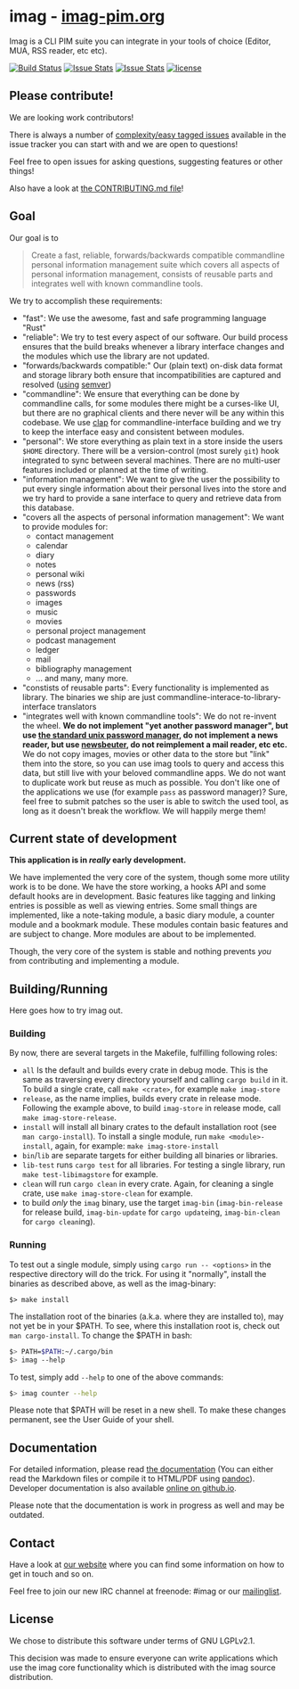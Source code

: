 # imag - [imag-pim.org](http://imag-pim.org)

Imag is a CLI PIM suite you can
integrate in your tools of choice (Editor, MUA, RSS reader, etc etc).

[![Build Status](https://travis-ci.org/matthiasbeyer/imag.svg?branch=master)](https://travis-ci.org/matthiasbeyer/imag)
[![Issue Stats](http://www.issuestats.com/github/matthiasbeyer/imag/badge/pr?style=flat-square)](http://www.issuestats.com/github/matthiasbeyer/imag)
[![Issue Stats](http://www.issuestats.com/github/matthiasbeyer/imag/badge/issue?style=flat-square)](http://www.issuestats.com/github/matthiasbeyer/imag)
[![license](https://img.shields.io/github/license/matthiasbeyer/imag.svg?maxAge=2592000?style=flat-square)]()

## Please contribute!

We are looking work contributors!

There is always a number of
[complexity/easy tagged issues](https://github.com/matthiasbeyer/imag/issues?q=is%3Aopen+is%3Aissue+label%3Acomplexity%2Feasy)
available in the issue tracker you can start with and we are open to questions!

Feel free to open issues for asking questions, suggesting features or other
things!

Also have a look at [the CONTRIBUTING.md file](./CONTRIBUTING.md)!

## Goal

Our goal is to

> Create a fast, reliable, forwards/backwards compatible commandline personal
> information management suite which covers all aspects of personal information
> management, consists of reusable parts and integrates well with known
> commandline tools.

We try to accomplish these requirements:

* "fast": We use the awesome, fast and safe programming language "Rust"
* "reliable": We try to test every aspect of our software. Our build process
  ensures that the build breaks whenever a library interface changes and the
  modules which use the library are not updated.
* "forwards/backwards compatible:" Our (plain text) on-disk data format and
  storage library both ensure that incompatibilities are captured and resolved
  ([using](https://crates.io/crates/semver) [semver](https://semver.org))
* "commandline": We ensure that everything can be done by commandline calls, for
  some modules there might be a curses-like UI, but there are no graphical
  clients and there never will be any within this codebase. We use
  [clap](https://crates.io/crates/clap) for commandline-interface building and
  we try to keep the interface easy and consistent between modules.
* "personal": We store everything as plain text in a store inside the users
  `$HOME` directory. There will be a version-control (most surely `git`) hook
  integrated to sync between several machines. There are no multi-user features
  included or planned at the time of writing.
* "information management": We want to give the user the possibility to put
  every single information about their personal lives into the store and we try
  hard to provide a sane interface to query and retrieve data from this
  database.
* "covers all the aspects of personal information management": We want to
  provide modules for:
  * contact management
  * calendar
  * diary
  * notes
  * personal wiki
  * news (rss)
  * passwords
  * images
  * music
  * movies
  * personal project management
  * podcast management
  * ledger
  * mail
  * bibliography management
  * ... and many, many more.
* "constists of reusable parts": Every functionality is implemented as library.
  The binaries we ship are just commandline-interace-to-library-interface
  translators
* "integrates well with known commandline tools": We do not re-invent the wheel.
  **We do not implement "yet another password manager", but use
  [the standard unix password manager](https://www.passwordstore.org/), do not
  implement a news reader, but use [newsbeuter](http://www.newsbeuter.org/),
  do not reimplement a mail reader, etc etc.**
  We do not copy images, movies or other data to the store but "link" them into
  the store, so you can use imag tools to query and access this data, but still
  live with your beloved commandline apps. We do not want to duplicate work but
  reuse as much as possible.
  You don't like one of the applications we use (for example `pass` as password
  manager)? Sure, feel free to submit patches so the user is able to switch the
  used tool, as long as it doesn't break the workflow. We will happily merge
  them!

## Current state of development

**This application is in _really_ early development.**

We have implemented the very core of the system, though some more utility work
is to be done.
We have the store working, a hooks API and some default hooks are in
development.
Basic features like tagging and linking entries is possible as well as viewing
entries.
Some small things are implemented, like a note-taking module, a basic diary
module, a counter module and a bookmark module.
These modules contain basic features and are subject to change.
More modules are about to be implemented.

Though, the very core of the system is stable and nothing prevents _you_ from
contributing and implementing a module.

## Building/Running

Here goes how to try imag out.

### Building

By now, there are several targets in the Makefile, fulfilling following roles:
* `all` Is the default and builds every crate in debug mode. This is the same as
  traversing every directory yourself and calling `cargo build` in it.
  To build a single crate, call `make <crate>`, for example
  `make imag-store`
* `release`, as the name implies, builds every crate in release mode. Following
  the example above, to build `imag-store` in release mode, call
  `make imag-store-release`.
* `install` will install all binary crates to the default installation root (see
  `man cargo-install`). To install a single module, run `make <module>-install`,
  again, for example: `make imag-store-install`
* `bin`/`lib` are separate targets for either building all binaries or
  libraries.
* `lib-test` runs `cargo test` for all libraries. For testing a single library,
  run `make test-libimagstore` for example.
* `clean` will run `cargo clean` in every crate. Again, for cleaning a single
  crate, use `make imag-store-clean` for example.
* to build _only_ the `imag` binary, use the target `imag-bin`
  (`imag-bin-release` for release build, `imag-bin-update` for
  `cargo update`ing, `imag-bin-clean` for `cargo clean`ing).

### Running

To test out a single module, simply using `cargo run -- <options>` in the
respective directory will do the trick. For using it "normally", install the
binaries as described above, as well as the imag-binary:
```
$> make install
```
The installation root of the binaries (a.k.a. where they are installed to), may
not yet be in your $PATH. To see, where this installation root is, check out
`man cargo-install`. To change the $PATH in bash:

```bash
$> PATH=$PATH:~/.cargo/bin
$> imag --help
```

To test, simply add `--help` to one of the above commands:

```bash
$> imag counter --help
```

Please note that $PATH will be reset in a new shell. To make these changes
permanent, see the User Guide of your shell.

## Documentation

For detailed information, please read [the documentation](./doc/) (You can
either read the Markdown files or compile it to HTML/PDF using
[pandoc](http://pandoc.org)).
Developer documentation is also available
[online on github.io](https://matthiasbeyer.github.io/imag/imag_documentation/index.html).

Please note that the documentation is work in progress as well and may be
outdated.

## Contact

Have a look at [our website](http://imag-pim.org) where you can find some
information on how to get in touch and so on.

Feel free to join our new IRC channel at freenode: #imag
or our [mailinglist](http://imag-pim.org/mailinglist/).

## License

We chose to distribute this software under terms of GNU LGPLv2.1.

This decision was made to ensure everyone can write applications which use the
imag core functionality which is distributed with the imag source distribution.

